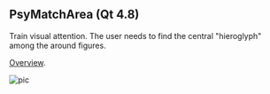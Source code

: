 ## PsyMatchArea (Qt 4.8)
Train visual attention. The user needs to find the central "hieroglyph" among the around figures.

[Overview](https://habrahabr.ru/post/277049/).

![pic](https://habrastorage.org/files/9a3/95b/f99/9a395bf99a8142daa0629df1a76d2f28.png)
